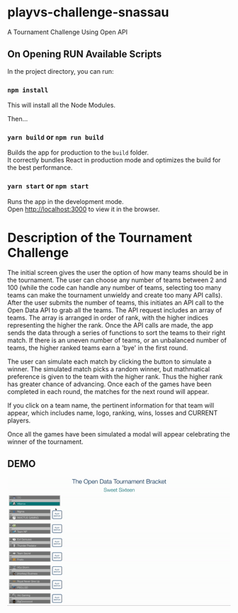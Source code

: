 # playvs-challenge-snassau
A Tournament Challenge Using Open API


## On Opening RUN Available Scripts

In the project directory, you can run:

### `npm install`

This will install all the Node Modules.

Then... 

### `yarn build` or `npm run build`

Builds the app for production to the `build` folder.<br />
It correctly bundles React in production mode and optimizes the build for the best performance.

### `yarn start` or `npm start`

Runs the app in the development mode.<br />
Open [http://localhost:3000](http://localhost:3000) to view it in the browser.


# Description of the Tournament Challenge

The initial screen gives the user the option of how many teams should be in the tournament. The user can choose any number of teams between 2 and 100 (while the code can handle any number of teams, selecting too many teams can make the tournament unwieldy and create too many API calls). After the user submits the number of teams, this initiates an API call to the Open Data API to grab all the teams. The API request includes an array of teams. The array is arranged in order of rank, with the higher indices representing the higher the rank. Once the API calls are made, the app sends the data through a series of functions to sort the teams to their right match. If there is an uneven number of teams, or an unbalanced number of teams, the higher ranked teams earn a 'bye' in the first round. 

The user can simulate each match by clicking the button to simulate a winner. The simulated match picks a random winner, but mathmatical preference is given to the team with the higher rank. Thus the higher rank has greater chance of advancing. Once each of the games have been completed in each round, the matches for the next round will appear. 

If you click on a team name, the pertinent information for that team will appear, which includes name, logo, ranking, wins, losses and CURRENT players. 

Once all the games have been simulated a modal will appear celebrating the winner of the tournament.

## DEMO

![](tournament_challenge.gif)

